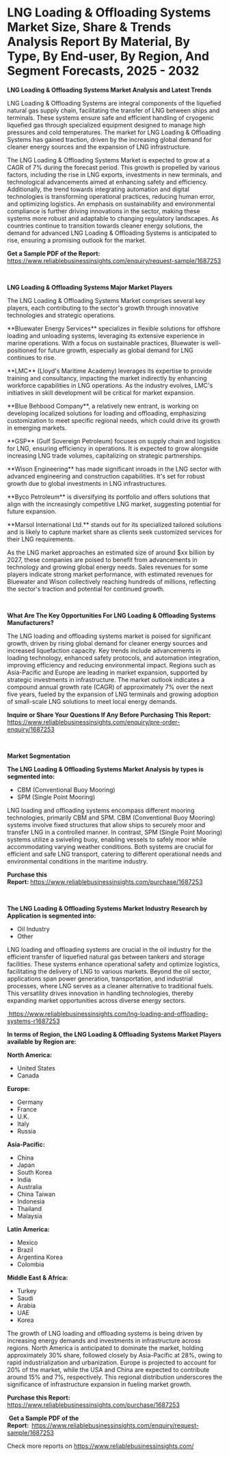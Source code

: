 <p><h1>LNG Loading & Offloading Systems Market Size, Share & Trends Analysis Report By Material, By Type, By End-user, By Region, And Segment Forecasts, 2025 - 2032</h1></p><p><strong>LNG Loading & Offloading Systems Market Analysis and Latest Trends</strong></p>
<p><p>LNG Loading & Offloading Systems are integral components of the liquefied natural gas supply chain, facilitating the transfer of LNG between ships and terminals. These systems ensure safe and efficient handling of cryogenic liquefied gas through specialized equipment designed to manage high pressures and cold temperatures. The market for LNG Loading & Offloading Systems has gained traction, driven by the increasing global demand for cleaner energy sources and the expansion of LNG infrastructure.</p><p>The LNG Loading & Offloading Systems Market is expected to grow at a CAGR of 7% during the forecast period. This growth is propelled by various factors, including the rise in LNG exports, investments in new terminals, and technological advancements aimed at enhancing safety and efficiency. Additionally, the trend towards integrating automation and digital technologies is transforming operational practices, reducing human error, and optimizing logistics. An emphasis on sustainability and environmental compliance is further driving innovations in the sector, making these systems more robust and adaptable to changing regulatory landscapes. As countries continue to transition towards cleaner energy solutions, the demand for advanced LNG Loading & Offloading Systems is anticipated to rise, ensuring a promising outlook for the market.</p></p>
<p><strong>Get a Sample PDF of the Report:&nbsp;</strong> <a href="https://www.reliablebusinessinsights.com/enquiry/request-sample/1687253?utm_campaign=3568&utm_medium=2&utm_source=Github&utm_content=ia&utm_term=26032025&utm_id=lng-loading-offloading-systems">https://www.reliablebusinessinsights.com/enquiry/request-sample/1687253</a></p>
<p>&nbsp;</p>
<p><strong>LNG Loading & Offloading Systems Major Market Players</strong></p>
<p><p>The LNG Loading & Offloading Systems Market comprises several key players, each contributing to the sector's growth through innovative technologies and strategic operations. </p><p>**Bluewater Energy Services** specializes in flexible solutions for offshore loading and unloading systems, leveraging its extensive experience in marine operations. With a focus on sustainable practices, Bluewater is well-positioned for future growth, especially as global demand for LNG continues to rise.</p><p>**LMC** (Lloyd's Maritime Academy) leverages its expertise to provide training and consultancy, impacting the market indirectly by enhancing workforce capabilities in LNG operations. As the industry evolves, LMC's initiatives in skill development will be critical for market expansion.</p><p>**Blue Behbood Company**, a relatively new entrant, is working on developing localized solutions for loading and offloading, emphasizing customization to meet specific regional needs, which could drive its growth in emerging markets.</p><p>**GSP** (Gulf Sovereign Petroleum) focuses on supply chain and logistics for LNG, ensuring efficiency in operations. It is expected to grow alongside increasing LNG trade volumes, capitalizing on strategic partnerships.</p><p>**Wison Engineering** has made significant inroads in the LNG sector with advanced engineering and construction capabilities. It's set for robust growth due to global investments in LNG infrastructures.</p><p>**Byco Petroleum** is diversifying its portfolio and offers solutions that align with the increasingly competitive LNG market, suggesting potential for future expansion.</p><p>**Marsol International Ltd.** stands out for its specialized tailored solutions and is likely to capture market share as clients seek customized services for their LNG requirements.</p><p>As the LNG market approaches an estimated size of around $xx billion by 2027, these companies are poised to benefit from advancements in technology and growing global energy needs. Sales revenues for some players indicate strong market performance, with estimated revenues for Bluewater and Wison collectively reaching hundreds of millions, reflecting the sector's traction and potential for continued growth.</p></p>
<p>&nbsp;</p>
<p><strong>What Are The Key Opportunities For LNG Loading & Offloading Systems Manufacturers?</strong></p>
<p><p>The LNG loading and offloading systems market is poised for significant growth, driven by rising global demand for cleaner energy sources and increased liquefaction capacity. Key trends include advancements in loading technology, enhanced safety protocols, and automation integration, improving efficiency and reducing environmental impact. Regions such as Asia-Pacific and Europe are leading in market expansion, supported by strategic investments in infrastructure. The market outlook indicates a compound annual growth rate (CAGR) of approximately 7% over the next five years, fueled by the expansion of LNG terminals and growing adoption of small-scale LNG solutions to meet local energy demands.</p></p>
<p><strong>Inquire or Share Your Questions If Any Before Purchasing This Report:</strong> <a href="https://www.reliablebusinessinsights.com/enquiry/pre-order-enquiry/1687253?utm_campaign=3568&utm_medium=2&utm_source=Github&utm_content=ia&utm_term=26032025&utm_id=lng-loading-offloading-systems">https://www.reliablebusinessinsights.com/enquiry/pre-order-enquiry/1687253</a></p>
<p>&nbsp;</p>
<p><strong>Market Segmentation</strong></p>
<p><strong>The LNG Loading & Offloading Systems Market Analysis by types is segmented into:</strong></p>
<p><ul><li>CBM (Conventional Buoy Mooring)</li><li>SPM (Single Point Mooring)</li></ul></p>
<p><p>LNG loading and offloading systems encompass different mooring technologies, primarily CBM and SPM. CBM (Conventional Buoy Mooring) systems involve fixed structures that allow ships to securely moor and transfer LNG in a controlled manner. In contrast, SPM (Single Point Mooring) systems utilize a swiveling buoy, enabling vessels to safely moor while accommodating varying weather conditions. Both systems are crucial for efficient and safe LNG transport, catering to different operational needs and environmental conditions in the maritime industry.</p></p>
<p><strong>Purchase this Report:&nbsp;</strong><a href="https://www.reliablebusinessinsights.com/purchase/1687253?utm_campaign=3568&utm_medium=2&utm_source=Github&utm_content=ia&utm_term=26032025&utm_id=lng-loading-offloading-systems">https://www.reliablebusinessinsights.com/purchase/1687253</a></p>
<p>&nbsp;</p>
<p><strong>The LNG Loading & Offloading Systems Market Industry Research by Application is segmented into:</strong></p>
<p><ul><li>Oil Industry</li><li>Other</li></ul></p>
<p><p>LNG loading and offloading systems are crucial in the oil industry for the efficient transfer of liquefied natural gas between tankers and storage facilities. These systems enhance operational safety and optimize logistics, facilitating the delivery of LNG to various markets. Beyond the oil sector, applications span power generation, transportation, and industrial processes, where LNG serves as a cleaner alternative to traditional fuels. This versatility drives innovation in handling technologies, thereby expanding market opportunities across diverse energy sectors.</p></p>
<p><a href="https://www.reliablebusinessinsights.com/lng-loading-and-offloading-systems-r1687253?utm_campaign=3568&utm_medium=2&utm_source=Github&utm_content=ia&utm_term=26032025&utm_id=lng-loading-offloading-systems">&nbsp;https://www.reliablebusinessinsights.com/lng-loading-and-offloading-systems-r1687253</a></p>
<p><strong>In terms of Region, the LNG Loading & Offloading Systems Market Players available by Region are:</strong></p>
<p>
    <p> <strong> North America: </strong>
        <ul>
            <li>United States</li>
            <li>Canada</li>
        </ul>
        </p> 
    <p> <strong> Europe: </strong>
        <ul>
            <li>Germany</li>
            <li>France</li>
            <li>U.K.</li>
            <li>Italy</li>
            <li>Russia</li>
        </ul>
        </p> 
    <p> <strong> Asia-Pacific: </strong>
        <ul>
            <li>China</li>
            <li>Japan</li>
            <li>South Korea</li>
            <li>India</li>
            <li>Australia</li>
            <li>China Taiwan</li>
            <li>Indonesia</li>
            <li>Thailand</li>
            <li>Malaysia</li>
        </ul>
        </p> 
    <p> <strong> Latin America: </strong>
        <ul>
            <li>Mexico</li>
            <li>Brazil</li>
            <li>Argentina Korea</li>
            <li>Colombia</li>
        </ul>
        </p> 
    <p> <strong> Middle East & Africa: </strong>
        <ul>
            <li>Turkey</li>
            <li>Saudi</li>
            <li>Arabia</li>
            <li>UAE</li>
            <li>Korea</li>
        </ul>
    </p>
    </p>
<p><p>The growth of LNG loading and offloading systems is being driven by increasing energy demands and investments in infrastructure across regions. North America is anticipated to dominate the market, holding approximately 30% share, followed closely by Asia-Pacific at 28%, owing to rapid industrialization and urbanization. Europe is projected to account for 20% of the market, while the USA and China are expected to contribute around 15% and 7%, respectively. This regional distribution underscores the significance of infrastructure expansion in fueling market growth.</p></p>
<p><strong>Purchase this Report: </strong><a href="https://www.reliablebusinessinsights.com/purchase/1687253?utm_campaign=3568&utm_medium=2&utm_source=Github&utm_content=ia&utm_term=26032025&utm_id=lng-loading-offloading-systems">https://www.reliablebusinessinsights.com/purchase/1687253</a></p>
<p>&nbsp;<strong>Get a Sample PDF of the Report:&nbsp;&nbsp;</strong><a href="https://www.reliablebusinessinsights.com/enquiry/request-sample/1687253?utm_campaign=3568&utm_medium=2&utm_source=Github&utm_content=ia&utm_term=26032025&utm_id=lng-loading-offloading-systems">https://www.reliablebusinessinsights.com/enquiry/request-sample/1687253</a></p>
<p><strong></strong></p>
<p>Check more reports on <a href="https://www.reliablebusinessinsights.com/?utm_campaign=3568&utm_medium=2&utm_source=Github&utm_content=ia&utm_term=26032025&utm_id=lng-loading-offloading-systems">https://www.reliablebusinessinsights.com/</a></p>